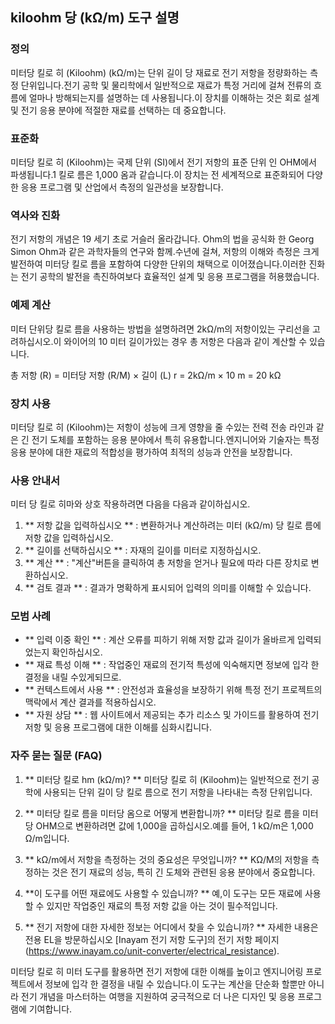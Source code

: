 ## kiloohm 당 (kΩ/m) 도구 설명

### 정의
미터당 킬로 히 (Kiloohm) (kΩ/m)는 단위 길이 당 재료로 전기 저항을 정량화하는 측정 단위입니다.전기 공학 및 물리학에서 일반적으로 재료가 특정 거리에 걸쳐 전류의 흐름에 얼마나 방해되는지를 설명하는 데 사용됩니다.이 장치를 이해하는 것은 회로 설계 및 전기 응용 분야에 적절한 재료를 선택하는 데 중요합니다.

### 표준화
미터당 킬로 히 (Kiloohm)는 국제 단위 (SI)에서 전기 저항의 표준 단위 인 OHM에서 파생됩니다.1 킬로 름은 1,000 옴과 같습니다.이 장치는 전 세계적으로 표준화되어 다양한 응용 프로그램 및 산업에서 측정의 일관성을 보장합니다.

### 역사와 진화
전기 저항의 개념은 19 세기 초로 거슬러 올라갑니다. Ohm의 법을 공식화 한 Georg Simon Ohm과 같은 과학자들의 연구와 함께.수년에 걸쳐, 저항의 이해와 측정은 크게 발전하여 미터당 킬로 름을 포함하여 다양한 단위의 채택으로 이어졌습니다.이러한 진화는 전기 공학의 발전을 촉진하여보다 효율적인 설계 및 응용 프로그램을 허용했습니다.

### 예제 계산
미터 단위당 킬로 름을 사용하는 방법을 설명하려면 2kΩ/m의 저항이있는 구리선을 고려하십시오.이 와이어의 10 미터 길이가있는 경우 총 저항은 다음과 같이 계산할 수 있습니다.

총 저항 (R) = 미터당 저항 (R/M) × 길이 (L)
r = 2kΩ/m × 10 m = 20 kΩ

### 장치 사용
미터당 킬로 히 (Kiloohm)는 저항이 성능에 크게 영향을 줄 수있는 전력 전송 라인과 같은 긴 전기 도체를 포함하는 응용 분야에서 특히 유용합니다.엔지니어와 기술자는 특정 응용 분야에 대한 재료의 적합성을 평가하여 최적의 성능과 안전을 보장합니다.

### 사용 안내서
미터 당 킬로 히마와 상호 작용하려면 다음을 다음과 같이하십시오.
1. ** 저항 값을 입력하십시오 ** : 변환하거나 계산하려는 미터 (kΩ/m) 당 킬로 름에 저항 값을 입력하십시오.
2. ** 길이를 선택하십시오 ** : 자재의 길이를 미터로 지정하십시오.
3. ** 계산 ** : "계산"버튼을 클릭하여 총 저항을 얻거나 필요에 따라 다른 장치로 변환하십시오.
4. ** 검토 결과 ** : 결과가 명확하게 표시되어 입력의 의미를 이해할 수 있습니다.

### 모범 사례
- ** 입력 이중 확인 ** : 계산 오류를 피하기 위해 저항 값과 길이가 올바르게 입력되었는지 확인하십시오.
- ** 재료 특성 이해 ** : 작업중인 재료의 전기적 특성에 익숙해지면 정보에 입각 한 결정을 내릴 수있게되므로.
- ** 컨텍스트에서 사용 ** : 안전성과 효율성을 보장하기 위해 특정 전기 프로젝트의 맥락에서 계산 결과를 적용하십시오.
- ** 자원 상담 ** : 웹 사이트에서 제공되는 추가 리소스 및 가이드를 활용하여 전기 저항 및 응용 프로그램에 대한 이해를 심화시킵니다.

### 자주 묻는 질문 (FAQ)

1. ** 미터당 킬로 hm (kΩ/m)? **
미터당 킬로 히 (Kiloohm)는 일반적으로 전기 공학에 사용되는 단위 길이 당 킬로 름으로 전기 저항을 나타내는 측정 단위입니다.

2. ** 미터당 킬로 름을 미터당 옴으로 어떻게 변환합니까? **
미터당 킬로 름을 미터당 OHM으로 변환하려면 값에 1,000을 곱하십시오.예를 들어, 1 kΩ/m은 1,000 Ω/m입니다.

3. ** kΩ/m에서 저항을 측정하는 것의 중요성은 무엇입니까? **
KΩ/M의 저항을 측정하는 것은 전기 재료의 성능, 특히 긴 도체와 관련된 응용 분야에서 중요합니다.

4. **이 도구를 어떤 재료에도 사용할 수 있습니까? **
예,이 도구는 모든 재료에 사용할 수 있지만 작업중인 재료의 특정 저항 값을 아는 것이 필수적입니다.

5. ** 전기 저항에 대한 자세한 정보는 어디에서 찾을 수 있습니까? **
자세한 내용은 전용 EL을 방문하십시오 [Inayam 전기 저항 도구]의 전기 저항 페이지 (https://www.inayam.co/unit-converter/electrical_resistance).

미터당 킬로 히 미터 도구를 활용하면 전기 저항에 대한 이해를 높이고 엔지니어링 프로젝트에서 정보에 입각 한 결정을 내릴 수 있습니다.이 도구는 계산을 단순화 할뿐만 아니라 전기 개념을 마스터하는 여행을 지원하여 궁극적으로 더 나은 디자인 및 응용 프로그램에 기여합니다.
